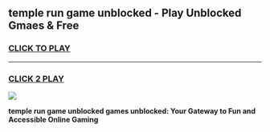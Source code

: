
## temple run game unblocked - Play Unblocked Gmaes & Free
<h3>
<a href="https://news.freeplayer.one?title=temple_run_game_unblocked&ref=16F">CLICK TO PLAY</a></h3>
<hr>

<h3>
<a href="https://news.freeplayer.one?title=temple_run_game_unblocked&ref=16F">CLICK 2 PLAY</a>
  
</h3>

<a href="https://news.freeplayer.one?title=temple_run_game_unblocked&ref=16F/"><img src="https://clearcache.store/games.png"></a>


**temple run game unblocked games unblocked: Your Gateway to Fun and Accessible Online Gaming**

